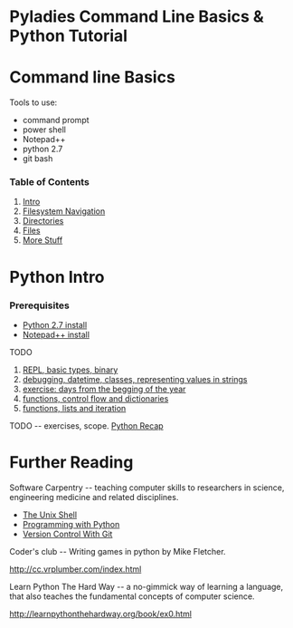 Pyladies Command Line Basics & Python Tutorial
=======


# Command line Basics

Tools to use:

* command prompt
* power shell
* Notepad++
* python 2.7
* git bash


### Table of Contents

1. [Intro](shell_tutorial/0001_intro.md)
2. [Filesystem Navigation](shell_tutorial/0002_filesystem_navigation.md)
3. [Directories](shell_tutorial/0003_directories.md)
4. [Files](shell_tutorial/0004_files.md)
5. [More Stuff](shell_tutorial/0005_more_stuff.md)



# Python Intro

### Prerequisites

* [Python 2.7 install](shell_tutorial/0006_install_python.md)
* [Notepad++ install](shell_tutorial/0007_install_notepadpp.md)


TODO

1. [REPL, basic types, binary](python_tutorial/0001_repl_basic_types_binary.md)
2. [debugging, datetime, classes, representing values in strings](python_tutorial/0002_debugging_datetime_classes_strings.md)
3. [exercise: days from the begging of the year](python_tutorial/0003_days_from_new_year.md)
5. [functions, control flow and dictionaries]()
4. [functions, lists and iteration]()



TODO -- exercises, scope.
[Python Recap](python_recap.ipynb)



# Further Reading

Software Carpentry -- teaching computer skills to researchers in science, engineering medicine and related disciplines.

* [The Unix Shell](http://swcarpentry.github.io/shell-novice/)
* [Programming with Python](http://swcarpentry.github.io/python-novice-inflammation/)
* [Version Control With Git](http://swcarpentry.github.io/git-novice/)


Coder's club -- Writing games in python by Mike Fletcher.

http://cc.vrplumber.com/index.html

Learn Python The Hard Way -- a no-gimmick way of learning a language, that also teaches the fundamental concepts of computer science.

http://learnpythonthehardway.org/book/ex0.html

